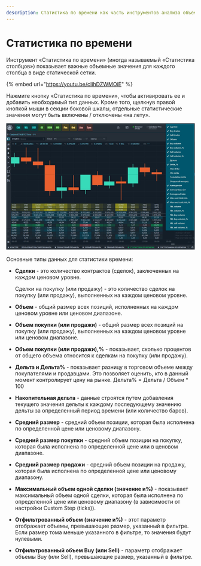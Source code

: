 ```yaml
---
description: Статистика по времени как часть инструментов анализа объема
---
```


# Статистика по времени

Инструмент «Статистика по времени» (иногда называемый «Статистика столбцов») показывает важные объемные значения для каждого столбца в виде статической сетки.

{% embed url="https://youtu.be/cIihDZWMOiE" %}

Нажмите кнопку «Статистика по времени», чтобы активировать ее и добавить необходимый тип данных. Кроме того, щелкнув правой кнопкой мыши в секции боковой шкалы, отдельные статистические значения могут быть включены / отключены «на лету».

![Статистика времени (или статистика столбца) показывает расширенные данные объема для каждого бара](<../../.gitbook/assets/bystroe-otklyuchenie-statistiki-po-vremeni (1).jpg>)

Основные типы данных для статистики времени:

*   **Сделки** - это количество контрактов (сделок), заключенных на каждом ценовом уровне.

    Сделки на покупку (или продажу) - это количество сделок на покупку (или продажу), выполненных на каждом ценовом уровне.
* **Объем** - общий размер всех позиций, исполненных на каждом ценовом уровне или ценовом диапазоне.
* **Объем покупки (или продажи)** - общий размер всех позиций на покупку (или продажу), выполненных на каждом ценовом уровне или ценовом диапазоне.
* **Объем покупки (или продажи),%** - показывает, сколько процентов от общего объема относится к сделкам на покупку (или продажу).
* **Дельта и Дельта%** - показывает разницу в торговом объеме между покупателями и продавцами. Это позволяет оценить, кто в данный момент контролирует цену на рынке. Дельта% = Дельта / Объем \* 100
* **Накопительная дельта** - данные строятся путем добавления текущего значения дельты к каждому последующему значению дельты за определенный период времени (или количество баров).
* **Средний размер** - средний объем позиции, которая была исполнена по определенной цене или ценовому диапазону.
* **Средний размер покупки** - средний объем позиции на покупку, которая была исполнена по определенной цене или в ценовом диапазоне.
* **Средний размер продажи** - средний объем позиции на продажу, которая была исполнена по определенной цене или ценовому диапазону.
* **Максимальный объем одной сделки (значение и%)** - показывает максимальный объем одной сделки, которая была исполнена по определенной цене или ценовому диапазону (в зависимости от настройки Custom Step (ticks)).
* **Отфильтрованный объем (значение и%)** - этот параметр отображает объемы, превышающие размер, указанный в фильтре. Если размер тома меньше указанного в фильтре, то значения будут нулевыми.
* **Отфильтрованный объем Buy (или Sell)** - параметр отображает объемы Buy (или Sell), превышающие размер, указанный в фильтре.
